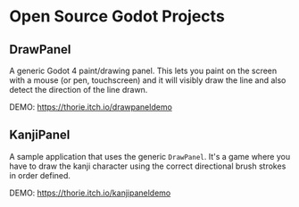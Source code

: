 # Open Source Godot Projects

## DrawPanel

A generic Godot 4 paint/drawing panel. This lets you paint on the screen with a mouse (or pen, touchscreen) and it will visibly draw the line and also detect the direction of the line drawn.

DEMO: https://thorie.itch.io/drawpaneldemo

## KanjiPanel

A sample application that uses the generic `DrawPanel`. It's a game where you have to draw the kanji character using the correct directional brush strokes in order defined.

DEMO: https://thorie.itch.io/kanjipaneldemo
